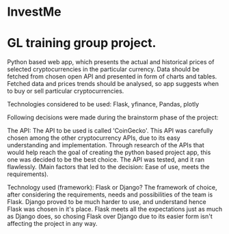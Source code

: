 # InvestMe
# GL training group project. 
Python based web app, which presents the actual and historical prices of selected cryptocurrencies in the particular currency. 
Data should be fetched from chosen open API and presented in form of charts and tables. 
Fetched data and prices trends should be analysed, so app suggests when to buy or sell particular cryptocurrencies. 

Technologies considered to be used: Flask, yfinance, Pandas, plotly

Following decisions were made during the brainstorm phase of the project:

The API:
The API to be used is called 'CoinGecko'. This API was carefully chosen among the other cryptocurrency APIs, due to its easy understanding and implementation. Through research of the APIs that would help reach the goal of creating the python based project app, this one was decided to be the best choice. The API was tested, and it ran flawlessly. (Main factors that led to the decision: Ease of use, meets the requirements).

Technology used (framework):
Flask or Django? The framework of choice, after considering the requirements, needs and possibilities of the team is Flask. Django proved to be much harder to use, and understand hence Flask was chosen in it's place. Flask meets all the expectations just as much as Django does, so chosing Flask over Django due to its easier form isn't affecting the project in any way.
